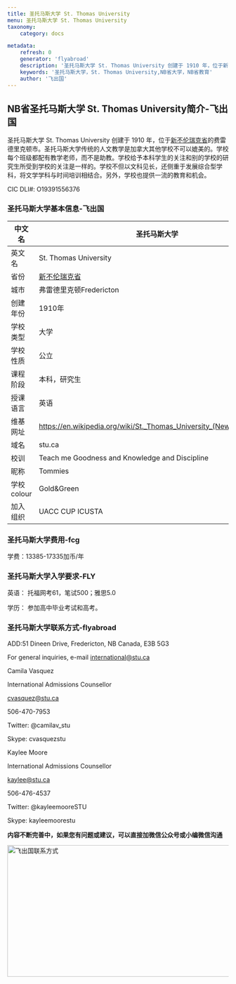 ```yaml
---
title: 圣托马斯大学 St. Thomas University
menu: 圣托马斯大学 St. Thomas University
taxonomy:
    category: docs

metadata:
    refresh: 0
    generator: 'flyabroad'
    description: '圣托马斯大学 St. Thomas University 创建于 1910 年，位于新不伦瑞克省的费雷德里克顿市。圣托马斯大学传统的人文教学是加拿大其他学校不可以媲美的。学校每个班级都配有教学老师，而不是助教。学校给予本科学生的关注和别的学校的研究生所受到学校的关注是一样的。学校不但以文科见长，还侧重于发展综合型学科，将文学学科与时间培训相结合。另外，学校也提供一流的教育和机会。 '
    keywords: '圣托马斯大学，St. Thomas University,NB省大学，NB省教育'
    author: '飞出国'
---
```

## NB省圣托马斯大学 St. Thomas University简介-飞出国

圣托马斯大学 St. Thomas University 创建于 1910 年，位于[新不伦瑞克省]的费雷德里克顿市。圣托马斯大学传统的人文教学是加拿大其他学校不可以媲美的。学校每个班级都配有教学老师，而不是助教。学校给予本科学生的关注和别的学校的研究生所受到学校的关注是一样的。学校不但以文科见长，还侧重于发展综合型学科，将文学学科与时间培训相结合。另外，学校也提供一流的教育和机会。

CIC DLI#: O19391556376

### 圣托马斯大学基本信息-飞出国

中文名 | 圣托马斯大学
----|-------
英文名 | St. Thomas University
省份 | [新不伦瑞克省]
城市 | 弗雷德里克顿Fredericton
创建年份 | 1910年
学校类型 | 大学
学校性质 | 公立
课程阶段 | 本科，研究生
授课语言 | 英语
维基网址 | https://en.wikipedia.org/wiki/St._Thomas_University_(New_Brunswick)4
域名 | stu.ca
校训 | Teach me Goodness and Knowledge and Discipline
昵称 | Tommies
学校colour| Gold&Green
加入组织 |UACC CUP ICUSTA

### 圣托马斯大学费用-fcg

学费：13385-17335加币/年

### 圣托马斯大学入学要求-FLY

英语： 托福网考61，笔试500；雅思5.0

学历： 参加高中毕业考试和高考。

### 圣托马斯大学联系方式-flyabroad

ADD:51 Dineen Drive, Fredericton, NB Canada, E3B 5G3

For general inquiries, e-mail international@stu.ca

Camila Vasquez

International Admissions Counsellor 

cvasquez@stu.ca

506-470-7953

Twitter: @camilav_stu

Skype: cvasquezstu

Kaylee Moore

International Admissions Counsellor 

kaylee@stu.ca 

506-476-4537

Twitter: @kayleemooreSTU

Skype: kayleemoorestu

**内容不断完善中，如果您有问题或建议，可以直接加微信公众号或小编微信沟通**

<img src="http://wx1.sinaimg.cn/mw1024/892c310fly1fgkvndf1s9j20p008d0v3.jpg" width = "900" height = "300" alt="飞出国联系方式" align=center />

[新不伦瑞克省]:/ca/nb
